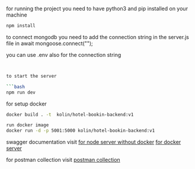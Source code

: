 for running the project you need to have python3 and pip installed on your machine

```bash
npm install
```
to connect mongodb you need to add the connection string in the server.js file in
await mongoose.connect("");

you can use .env also for the connection string

```bash


to start the server

```bash
npm run dev
```

for setup docker

```bash
docker build . -t  kolin/hotel-bookin-backend:v1

run docker image
docker run -d -p 5001:5000 kolin/hotel-bookin-backend:v1
```

swagger documentation visit
[for node server without docker](https://http://localhost:5000/api-docs/)
[for docker server](http://localhost:5001/api-docs/)

for postman collection visit
[postman collection](https://documenter.getpostman.com/view/27392607/2sA3JNaLLf)
